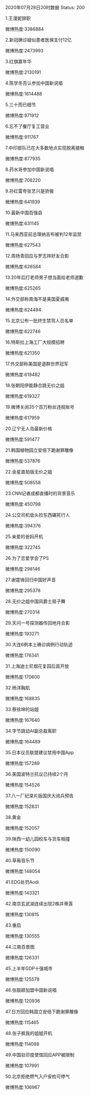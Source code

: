 2020年07月28日20时数据
Status: 200

1.王漫妮辞职

微博热度:3386884

2.新冠确诊疑似患者医保支付12亿

微博热度:2473993

3.红旗嘉年华

微博热度:2130191

4.陈学冬否认参加中国新说唱

微博热度:1614488

5.三十而已细节

微博热度:971912

6.忘不了餐厅复工营业

微博热度:911767

7.中印部队已在大多数地点实现脱离接触

微博热度:877935

8.药水哥参加中国新说唱

微博热度:708220

9.孙红雷夸张艺兴是骄傲

微博热度:641939

10.最新中国百强县

微博热度:631145

11.马来西亚前总理纳吉布被判12年监禁

微博热度:627543

12.周扬青回应与罗志祥好友合影

微博热度:626584

13.20年后打老师男子想当面给老师道歉

微博热度:625265

14.外交部称南海不是美国夏威夷

微博热度:624494

15.北京公布一批终生禁驾人员名单

微博热度:622746

16.特斯拉上海工厂大规模招聘

微博热度:621350

17.外交部称美国是退群世界冠军

微博热度:619482

18.张朝阳伊能静合跳无价之姐

微博热度:619327

19.微博关闭35个百万粉丝违规账号

微博热度:617959

20.辽宁无人岛最新价格

微博热度:591477

21.韩国植物园立安倍下跪谢罪雕像

微博热度:537876

22.金星直拍版无价之姐

微博热度:508558

23.CNN记者成都直播时的背景音乐

微博热度:450798

24.公交司机低头捡东西碾死行人

微博热度:394376

25.亲爱的爸妈开机

微博热度:322745

26.为了恋爱学会了PS

微博热度:298146

27.谢霆锋回归中国好声音

微博热度:295378

28.无价之姐中国风爵士扇子舞

微博热度:270314

29.天问一号探测器传回地月合影

微博热度:193271

30.大连6例本土确诊病例行动轨迹

微博热度:176341

31.上海迪士尼烟花复园后首开放

微博热度:170600

32.杨洋胸肌

微博热度:168835

33.蔡徐坤的站姐

微博热度:167640

34.字节跳动AI副总裁离职

微博热度:164489

35.日本议员联盟建议禁用中国App

微博热度:157289

36.美国波特兰抗议已持续2个月

微博热度:154526

37.八一厂纪录片版国庆大阅兵预告

微博热度:152831

38.黄金

微博热度:152057

39.陕西一幼儿园校车与货车相撞

微博热度:150090

40.草莓音乐节

微博热度:148054

41.EDG处罚Aodi

微博热度:143321

42.南京玄武湖连续出现2株并蒂莲

微博热度:130815

43.重启

微博热度:130555

44.江南百景图

微博热度:126331

45.上半年GDP十强城市

微博热度:125578

46.张靓颖加盟中国新说唱

微博热度:120936

47.日方回应韩国立安倍下跪谢罪雕像

微博热度:115465

48.张子枫我的姐姐开机

微博热度:114088

49.中国驻印度使馆回应APP被限制

微博热度:107991

50.北京拒绝燃气入户安检可停气

微博热度:106967

